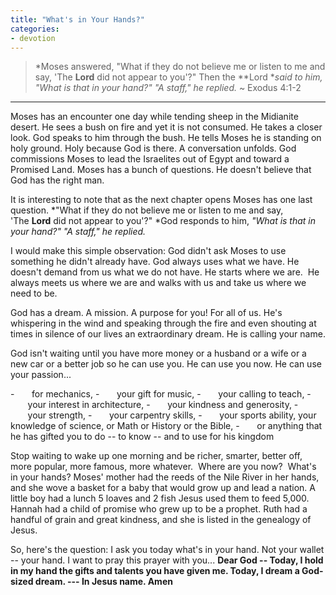 ```yaml
---
title: "What's in Your Hands?"
categories:
- devotion
---
```

> *Moses answered, "What if they do not believe me or listen to me and say, 'The **Lord** did not appear to you'?" Then the **Lord **said to him, "What is that in your hand?" "A staff," he replied.* ~ Exodus 4:1-2

* * * 

Moses has an encounter one day while tending sheep in the Midianite desert. He sees a bush on fire and yet it is not consumed. He takes a closer look. God speaks to him through the bush. He tells Moses he is standing on holy ground. Holy because God is there. A conversation unfolds. God commissions Moses to lead the Israelites out of Egypt and toward a Promised Land. Moses has a bunch of questions. He doesn't believe that God has the right man.

It is interesting to note that as the next chapter opens Moses has one last question. *"What if they do not believe me or listen to me and say, 'The **Lord** did not appear to you'?" *God responds to him, *"What is that in your hand?" "A staff," he replied.*

I would make this simple observation: God didn't ask Moses to use something he didn't already have. God always uses what we have. He doesn't demand from us what we do not have. He starts where we are.  He always meets us where we are and walks with us and take us where we need to be.

God has a dream. A mission. A purpose for you! For all of us. He's whispering in the wind and speaking through the fire and even shouting at times in silence of our lives an extraordinary dream. He is calling your name.

God isn't waiting until you have more money or a husband or a wife or a new car or a better job so he can use you. He can use you now. He can use your passion...

-       for mechanics,
-       your gift for music,
-       your calling to teach,
-       your interest in architecture,
-       your kindness and generosity,
-       your strength,
-       your carpentry skills,
-       your sports ability, your knowledge of science, or Math or History or the Bible,
-       or anything that he has gifted you to do -- to know -- and to use for his kingdom

Stop waiting to wake up one morning and be richer, smarter, better off, more popular, more famous, more whatever.  Where are you now?  What's in your hands? Moses' mother had the reeds of the Nile River in her hands, and she wove a basket for a baby that would grow up and lead a nation. A little boy had a lunch 5 loaves and 2 fish Jesus used them to feed 5,000. Hannah had a child of promise who grew up to be a prophet. Ruth had a handful of grain and great kindness, and she is listed in the genealogy of Jesus.

So, here's the question: I ask you today what's in your hand. Not your wallet -- your hand. I want to pray this prayer with you... **Dear God -- Today, I hold in my hand the gifts and talents you have given me. Today, I dream a God-sized dream. --- In Jesus name. Amen**